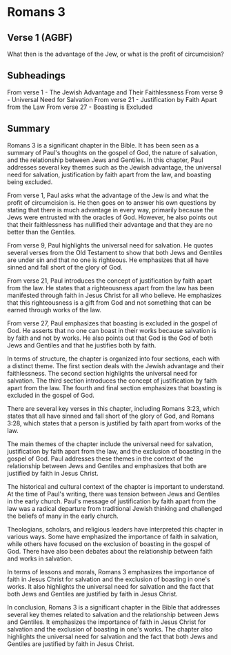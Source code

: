# Romans 3

## Verse 1 (AGBF)

What then is the advantage of the Jew, or what is the profit of circumcision?

## Subheadings

From verse 1 - The Jewish Advantage and Their Faithlessness
From verse 9 - Universal Need for Salvation
From verse 21 - Justification by Faith Apart from the Law
From verse 27 - Boasting is Excluded

## Summary

Romans 3 is a significant chapter in the Bible. It has been seen as a summary of Paul's thoughts on the gospel of God, the nature of salvation, and the relationship between Jews and Gentiles. In this chapter, Paul addresses several key themes such as the Jewish advantage, the universal need for salvation, justification by faith apart from the law, and boasting being excluded.

From verse 1, Paul asks what the advantage of the Jew is and what the profit of circumcision is. He then goes on to answer his own questions by stating that there is much advantage in every way, primarily because the Jews were entrusted with the oracles of God. However, he also points out that their faithlessness has nullified their advantage and that they are no better than the Gentiles.

From verse 9, Paul highlights the universal need for salvation. He quotes several verses from the Old Testament to show that both Jews and Gentiles are under sin and that no one is righteous. He emphasizes that all have sinned and fall short of the glory of God.

From verse 21, Paul introduces the concept of justification by faith apart from the law. He states that a righteousness apart from the law has been manifested through faith in Jesus Christ for all who believe. He emphasizes that this righteousness is a gift from God and not something that can be earned through works of the law.

From verse 27, Paul emphasizes that boasting is excluded in the gospel of God. He asserts that no one can boast in their works because salvation is by faith and not by works. He also points out that God is the God of both Jews and Gentiles and that he justifies both by faith.

In terms of structure, the chapter is organized into four sections, each with a distinct theme. The first section deals with the Jewish advantage and their faithlessness. The second section highlights the universal need for salvation. The third section introduces the concept of justification by faith apart from the law. The fourth and final section emphasizes that boasting is excluded in the gospel of God.

There are several key verses in this chapter, including Romans 3:23, which states that all have sinned and fall short of the glory of God, and Romans 3:28, which states that a person is justified by faith apart from works of the law.

The main themes of the chapter include the universal need for salvation, justification by faith apart from the law, and the exclusion of boasting in the gospel of God. Paul addresses these themes in the context of the relationship between Jews and Gentiles and emphasizes that both are justified by faith in Jesus Christ.

The historical and cultural context of the chapter is important to understand. At the time of Paul's writing, there was tension between Jews and Gentiles in the early church. Paul's message of justification by faith apart from the law was a radical departure from traditional Jewish thinking and challenged the beliefs of many in the early church.

Theologians, scholars, and religious leaders have interpreted this chapter in various ways. Some have emphasized the importance of faith in salvation, while others have focused on the exclusion of boasting in the gospel of God. There have also been debates about the relationship between faith and works in salvation.

In terms of lessons and morals, Romans 3 emphasizes the importance of faith in Jesus Christ for salvation and the exclusion of boasting in one's works. It also highlights the universal need for salvation and the fact that both Jews and Gentiles are justified by faith in Jesus Christ.

In conclusion, Romans 3 is a significant chapter in the Bible that addresses several key themes related to salvation and the relationship between Jews and Gentiles. It emphasizes the importance of faith in Jesus Christ for salvation and the exclusion of boasting in one's works. The chapter also highlights the universal need for salvation and the fact that both Jews and Gentiles are justified by faith in Jesus Christ.